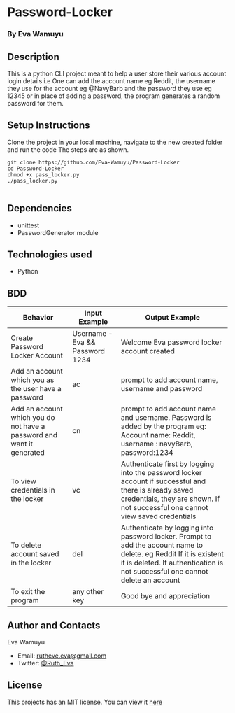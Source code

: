 # Password-Locker
### By Eva Wamuyu

## Description
This is a python CLI project meant to help a user store their various account login details i.e One can add the account name eg Reddit, the username they use for the account eg @NavyBarb and the password they use eg 12345 or in place of adding a password, the program generates a random password for them.

## Setup Instructions
Clone the project in your local machine, navigate to the new created folder and run the code
The steps are as shown.
```
git clone https://github.com/Eva-Wamuyu/Password-Locker
cd Password-Locker
chmod +x pass_locker.py
./pass_locker.py


```
## Dependencies
* unittest
* PasswordGenerator module


## Technologies used

* Python

## BDD
| Behavior                                                               | Input Example                   | Output Example                                                                                                                                                                                      |
|------------------------------------------------------------------------|---------------------------------|-----------------------------------------------------------------------------------------------------------------------------------------------------------------------------------------------------|
| Create Password Locker Account                                         | Username - Eva && Password 1234 | Welcome Eva password locker account created                                                                                                                                                         |
| Add an account which you as the user have a password                   | ac                              | prompt to add account name, username and password                                                                                                                                                   |
| Add an account which you do not have a password and  want it generated | cn                              | prompt to add account name and username. Password  is added by the program eg: Account name: Reddit, username : navyBarb, password:1234                                                             |
| To view credentials in the locker                                      | vc                              | Authenticate first by logging into the password locker account if successful and there is already saved credentials, they are shown. If not successful one cannot view saved credentials            |
| To delete account saved in the locker                                  | del                             | Authenticate by logging into password locker. Prompt to add the account name to delete. eg Reddit If it is existent it is deleted. If authentication is not successful one cannot delete an account |
| To exit the program                                                    | any other key                   | Good bye and appreciation                                                                                                                                                                           |
## Author and Contacts

Eva Wamuyu
* Email: rutheve.eva@gmail.com
* Twitter: [@Ruth_Eva](https://twitter.com/Ruth_Eva_?t=_DEEkzJ3K0Qzr1npwZ7ggw&s=09)

## License
This projects has an MIT license.
You can view it [here](license)


